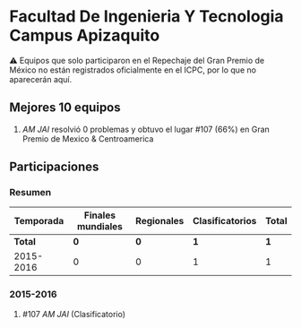 # Facultad De Ingenieria Y Tecnologia Campus Apizaquito

:warning: Equipos que solo participaron en el Repechaje del Gran Premio de México no están registrados oficialmente en el ICPC, por lo que no aparecerán aquí.

## Mejores 10 equipos

1. _AM JAI_ resolvió 0 problemas y obtuvo el lugar #107 (66%) en Gran Premio de Mexico & Centroamerica

## Participaciones

### Resumen

| Temporada | Finales mundiales | Regionales | Clasificatorios | Total |
| --- | --- | --- | --- | --- |
| **Total** | **0** | **0** | **1** | **1** |
| 2015-2016 | 0 | 0 | 1 | 1 |

### 2015-2016

1. #107 _AM JAI_ (Clasificatorio)



